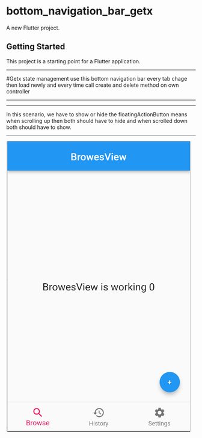 # bottom_navigation_bar_getx

A new Flutter project.

## Getting Started

This project is a starting point for a Flutter application.
***
#Getx state management use this bottom navigation bar every tab chage then load newly and every time call create and delete method on own controller
***
***
In this scenario, we have to show or hide the floatingActionButton  means when scrolling up then both should have to hide and when scrolled down both should have to show.
***
<img src="Screenshot_1.png" />
